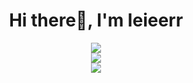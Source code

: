 <h1 align="center">Hi there👋, I'm leieerr</h1>


<div align="center"><img src="https://count.getloli.com/get/@leieerr?theme=rule34" align="center" /></div>


<div align="center"><img src="https://stats.justsong.cn/api/github?username=leieerr&theme=blueberry&lang=zh-CN" align="center" /></div>
<div align="center"><img src="https://stats.justsong.cn/api/bilibili/?id=39206087&theme=blueberry&lang=zh-CN" align="center" /></div>
